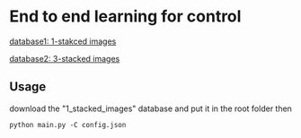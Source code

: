 # End to end learning for control

[database1: 1-stakced images](https://drive.google.com/file/d/1IL8ExcIdcpqTchbmsR4hREMBKR5Q0cmx/view?usp=sharing)

[database2: 3-stacked images](https://drive.google.com/file/d/19a_3kSlYPDhJY_QP02g_1N6WeBXY_JUB/view?usp=sharing)

## Usage
download the "1_stacked_images" database and put it in the root folder
then
    
    python main.py -C config.json
